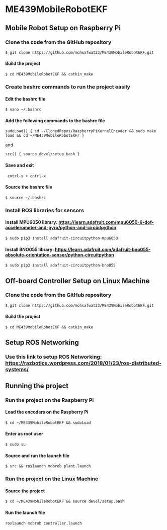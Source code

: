 # ME439MobileRobotEKF

## Mobile Robot Setup on Raspberry Pi

### Clone the code from the GitHub repository
`$ git clone https://github.com/mohsafwat23/ME439MobileRobotEKF.git`

#### Build the project
`$ cd ME439MobileRobotEKF && catkin_make`

### Create bashrc commands to run the project easily

#### Edit the bashrc file 
`$ nano ~/.bashrc`

#### Add the following commands to the bashrc file

`sudoLoad() {
        cd ~/ClonedRepos/RaspberryPiKernelEncoder && sudo make load && cd ~/ME439MobileRobotEKF/
}`

and 

`src() {
        source devel/setup.bash
}`

#### Save and exit
` cntrl-s + cntrl-x`
#### Source the bashrc file
`$ source ~/.bashrc`

### Install ROS libraries for sensors

#### Install MPU6050 library: https://learn.adafruit.com/mpu6050-6-dof-accelerometer-and-gyro/python-and-circuitpython
`$ sudo pip3 install adafruit-circuitpython-mpu6050`

#### Install BNO055 library: https://learn.adafruit.com/adafruit-bno055-absolute-orientation-sensor/python-circuitpython
`$ sudo pip3 install adafruit-circuitpython-bno055`

## Off-board Controller Setup on Linux Machine

### Clone the code from the GitHub repository
`$ git clone https://github.com/mohsafwat23/ME439MobileRobotEKF.git`

#### Build the project
`$ cd ME439MobileRobotEKF && catkin_make`

## Setup ROS Networking
### Use this link to setup ROS Networking: https://razbotics.wordpress.com/2018/01/23/ros-distributed-systems/


## Running the project

### Run the project on the Raspberry Pi
#### Load the encoders on the Raspberry Pi
`$ cd ~/ME439MobileRobotEKF && sudoLoad`
#### Enter as root user
`$ sudo su `
#### Source and run the launch file
`$ src && roslaunch mobrob plant.launch`

### Run the project on the Linux Machine

#### Source the project
`$ cd ~/ME439MobileRobotEKF && source devel/setup.bash`
#### Run the launch file
`roslaunch mobrob controller.launch`